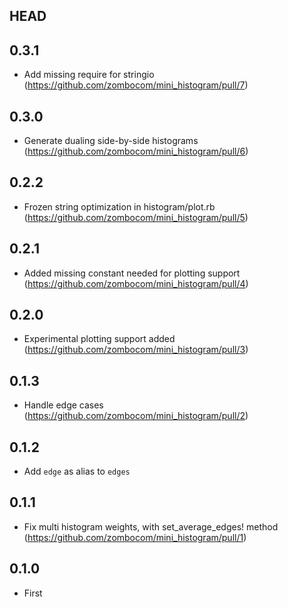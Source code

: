 ## HEAD

## 0.3.1

- Add missing require for stringio (https://github.com/zombocom/mini_histogram/pull/7)

## 0.3.0

- Generate dualing side-by-side histograms (https://github.com/zombocom/mini_histogram/pull/6)

## 0.2.2

- Frozen string optimization in histogram/plot.rb (https://github.com/zombocom/mini_histogram/pull/5)

## 0.2.1

- Added missing constant needed for plotting support (https://github.com/zombocom/mini_histogram/pull/4)

## 0.2.0

- Experimental plotting support added (https://github.com/zombocom/mini_histogram/pull/3)

## 0.1.3

- Handle edge cases (https://github.com/zombocom/mini_histogram/pull/2)

## 0.1.2

- Add `edge` as alias to `edges`

## 0.1.1

- Fix multi histogram weights, with set_average_edges! method (https://github.com/zombocom/mini_histogram/pull/1)

## 0.1.0

- First
